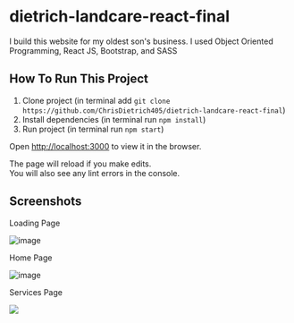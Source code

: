 # dietrich-landcare-react-final

I build this website for my oldest son's business. I used Object Oriented Programming, React JS, Bootstrap, and SASS 


## How To Run This Project

1. Clone project (in terminal add `git clone https://github.com/ChrisDietrich405/dietrich-landcare-react-final`)
2. Install dependencies (in terminal run `npm install`)
3. Run project (in terminal run `npm start`)


Open [http://localhost:3000](http://localhost:3000) to view it in the browser.

The page will reload if you make edits.\
You will also see any lint errors in the console.

## Screenshots

Loading Page

![image](https://user-images.githubusercontent.com/70533870/132955620-46ff99b1-8e2b-4eb0-8ea8-7715166fb12e.png)

Home Page

![image](https://user-images.githubusercontent.com/70533870/132955522-c32a7d2a-b101-4c76-8502-7e3415edbe7b.png)

Services Page

![](images/git-hub-services)
